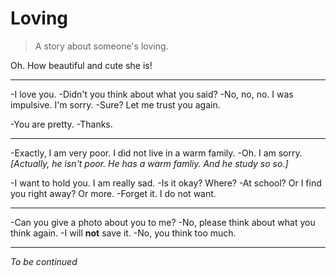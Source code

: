 # Loving
> A story about someone's loving.

Oh. How beautiful and cute she is!

---

-I love you.
-Didn't you think about what you said?
-No, no, no. I was impulsive. I'm sorry.
-Sure? Let me trust you again.

-You are pretty.
-Thanks.

---

-Exactly, I am very poor. I did not live in a warm family.
-Oh. I am sorry.
_[Actually, he isn't poor. He has a warm famliy. And he study so so.]_

-I want to hold you. I am really sad.
-Is it okay? Where?
-At school? Or I find you right away? Or more.
-Forget it. I do not want.

---

-Can you give a photo about you to me?
-No, please think about what you think again.
-I will **not** save it.
-No, you think too much.

---

_To be continued_